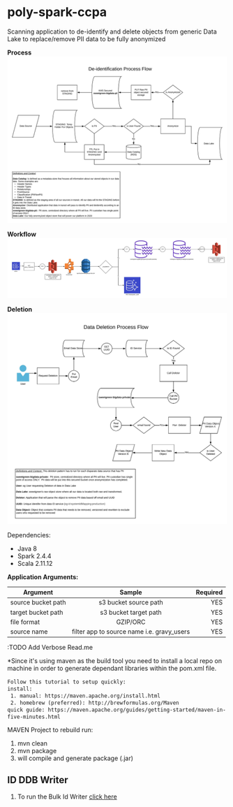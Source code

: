 # poly-spark-ccpa

Scanning application to de-identify and delete objects from generic Data Lake to replace/remove PII data to be fully anonymized

**Process**
![Anonymizer](images/Anonmyizer.jpeg)

**Workflow**
![Anonymizer](images/Anonmyizer-WorkFlow.jpeg)

**Deletion**
![Deletor](images/DataLake-Deletion.jpeg)

Dependencies:
- Java 8 
- Spark 2.4.4
- Scala 2.11.12

**Application Arguments:**

| Argument        | Sample           | Required  |
| ------------- |:-------------:| -----:|
| source bucket path     | s3 bucket source path| YES |
| target bucket path     | s3 bucket target path| YES |
| file format | GZIP/ORC   |    YES |  
| source name | filter app to source name i.e. gravy_users   |   YES |  

:TODO Add Verbose Read.me

*Since it's using maven as the build tool you need to install a local repo on machine in order
to generate dependant libraries within the pom.xml file. 

    Follow this tutorial to setup quickly:
    install: 
     1. manual: https://maven.apache.org/install.html
     2. homebrew (preferred): http://brewformulas.org/Maven
    quick guide: https://maven.apache.org/guides/getting-started/maven-in-five-minutes.html


MAVEN Project to rebuild run:
1. mvn clean
2. mvn package
3. will compile and generate package (.jar) 


ID DDB Writer
-

1. To run the Bulk Id Writer [click here](https://github.com/polyglotDataNerd/poly-spark-ccpa/tree/master/src/main/scala/com/poly/ccpa/utility#spark-utilities)